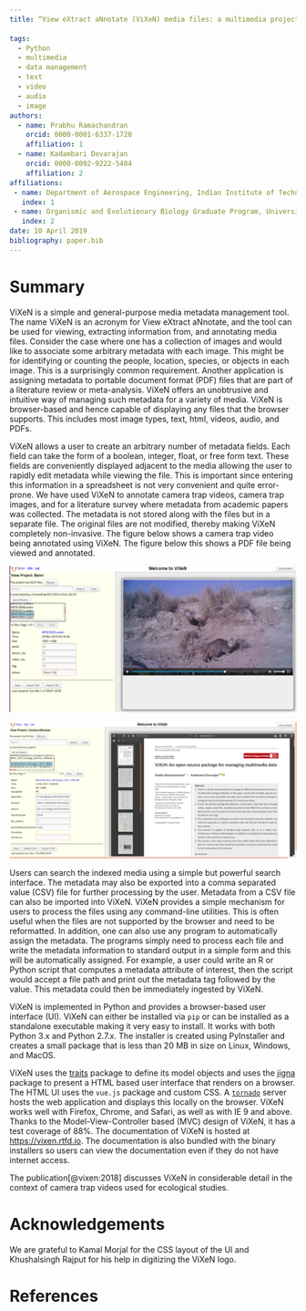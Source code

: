 ```yaml
---
title: “View eXtract aNnotate (ViXeN) media files: a multimedia project manager”

tags:
  - Python
  - multimedia
  - data management
  - text
  - video
  - audio
  - image
authors:
  - name: Prabhu Ramachandran
	orcid: 0000-0001-6337-1720
	affiliation: 1
  - name: Kadambari Devarajan
	orcid: 0000-0002-9222-5404
	affiliation: 2
affiliations:
 - name: Department of Aerospace Engineering, Indian Institute of Technology Bombay
   index: 1
 - name: Organismic and Evolutionary Biology Graduate Program, University of Massachusetts at Amherst
   index: 2
date: 10 April 2019
bibliography: paper.bib
---
```


# Summary

ViXeN is a simple and general-purpose media metadata management tool. The name
ViXeN is an acronym for View eXtract aNnotate, and the tool can be used for
viewing, extracting information from, and annotating media files. Consider the
case where one has a collection of images and would like to associate some
arbitrary metadata with each image. This might be for identifying or counting
the people, location, species, or objects in each image. This is a
surprisingly common requirement. Another application is assigning metadata to
portable document format (PDF) files that are part of a literature review or
meta-analysis. ViXeN offers an unobtrusive and intuitive way of managing such
metadata for a variety of media. ViXeN is browser-based and hence capable of
displaying any files that the browser supports. This includes most image
types, text, html, videos, audio, and PDFs.

ViXeN allows a user to create an arbitrary number of metadata fields. Each
field can take the form of a boolean, integer, float, or free form text. These
fields are conveniently displayed adjacent to the media allowing the user to
rapidly edit metadata while viewing the file. This is important since entering
this information in a spreadsheet is not very convenient and quite
error-prone. We have used ViXeN to annotate camera trap videos, camera trap
images, and for a literature survey where metadata from academic papers was
collected. The metadata is not stored along with the files but in a separate
file. The original files are not modified, thereby making ViXeN completely
non-invasive. The figure below shows a camera trap video being annotated using
ViXeN. The figure below this shows a PDF file being viewed and annotated.

![Example of a camera trap video being annotated in ViXeN.](view_media.png)


![Example of a PDF document being viewed.](lit_review.png)


Users can search the indexed media using a simple but powerful search
interface. The metadata may also be exported into a comma separated value
(CSV) file for further processing by the user. Metadata from a CSV file can
also be imported into ViXeN. ViXeN provides a simple mechanism for users to
process the files using any command-line utilities. This is often useful when
the files are not supported by the browser and need to be reformatted. In
addition, one can also use any program to automatically assign the metadata.
The programs simply need to process each file and write the metadata
information to standard output in a simple form and this will be automatically
assigned. For example, a user could write an R or Python script that computes
a metadata attribute of interest, then the script would accept a file path and
print out the metadata tag followed by the value. This metadata could then be
immediately ingested by ViXeN.

ViXeN is implemented in Python and provides a browser-based user interface
(UI). ViXeN can either be installed via ``pip`` or can be installed as a
standalone executable making it very easy to install. It works with both
Python 3.x and Python 2.7.x. The installer is created using PyInstaller and
creates a small package that is less than 20 MB in size on Linux, Windows, and
MacOS.

ViXeN uses the [traits](https://github.com/enthought/traits) package to define
its model objects and uses the [jigna](https://github.com/enthought/jigna)
package to present a HTML based user interface that renders on a browser. The
HTML UI uses the ``vue.js`` package and custom CSS. A
[``tornado``](https://www.tornadoweb.org) server hosts the web application and
displays this locally on the browser. ViXeN works well with Firefox, Chrome,
and Safari, as well as with IE 9 and above. Thanks to the
Model-View-Controller based (MVC) design of ViXeN, it has a test coverage of
88%. The documentation of ViXeN is hosted at https://vixen.rtfd.io. The
documentation is also bundled with the binary installers so users can view the
documentation even if they do not have internet access.

The publication[@vixen:2018] discusses ViXeN in considerable detail in the
context of camera trap videos used for ecological studies.

# Acknowledgements

We are grateful to Kamal Morjal for the CSS layout of the UI and Khushalsingh
Rajput for his help in digitizing the ViXeN logo.

# References
